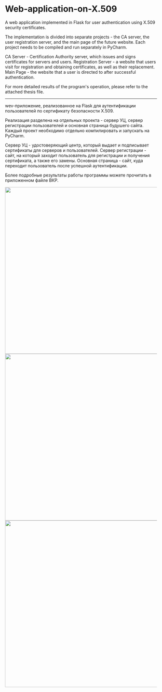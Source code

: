 # Web-application-on-X.509

A web application implemented in Flask for user authentication using X.509 security certificates.

The implementation is divided into separate projects - the CA server, the user registration server, and the main page of the future website. Each project needs to be compiled and run separately in PyCharm.

CA Server - Certification Authority server, which issues and signs certificates for servers and users.
Registration Server - a website that users visit for registration and obtaining certificates, as well as their replacement.
Main Page - the website that a user is directed to after successful authentication.

For more detailed results of the program's operation, please refer to the attached thesis file.

------------------------------------------------------------------------------------------------------------------------------------------

wev-приложение, реализованное на Flask для аутентификации пользователей по сертификату безопасности X.509. 

Реализация разделена на отдельных проекта - сервер УЦ, сервер регистрации пользователей и основная страница будушего сайта. Каждый проект необходимо отдельно компилировать и запускать на PyCharm.

Сервер УЦ - удостоверяющий центр, который выдает и подписывает сертификаты для серверов и пользователей. 
Сервер регистрации - сайт, на который заходит пользователь для регистрации и получения сертификата, а также его замены.
Основная страница - сайт, куда переходит пользователь после успешной аутентификации.

Более подробные результаты работы программы можете прочитать в приложенном файле ВКР.

<img src="https://github.com/Adm178/Web-application-on-X.509/assets/38979325/ed20a00e-9a9d-4bd4-99f3-90470ac6d2fc" width="550">
<img src="https://github.com/Adm178/Web-application-on-X.509/assets/38979325/65c07627-4f63-4117-8f15-11c32cccb0cd" width="550">
<img src="https://github.com/Adm178/Web-application-on-X.509/assets/38979325/1d9c09e5-7a13-4a47-86ba-e54d1cad9796" width="550">
